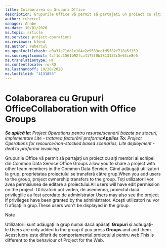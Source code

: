 ```yaml
---
title: Colaborarea cu Grupuri Office
description: Grupurile Office vă permit să partajați un proiect cu alți membri ai echipei din interiorul Common Data Service.
author: ruhercul
manager: Annbe
ms.date: 10/01/2020
ms.topic: article
ms.service: project-operations
ms.reviewer: kfend
ms.author: ruhercul
ms.openlocfilehash: e0a31e71dd1e184e2e9539ecfd5f82f718a5f159
ms.sourcegitcommit: 4cf1dc1561b92fca4175f0b3813133c5e63ce8e6
ms.translationtype: HT
ms.contentlocale: ro-RO
ms.lasthandoff: 10/28/2020
ms.locfileid: "4131853"
---
```

# <a name="collaboration-with-office-groups"></a><span data-ttu-id="3bcc9-103">Colaborarea cu Grupuri Office</span><span class="sxs-lookup"><span data-stu-id="3bcc9-103">Collaboration with Office Groups</span></span>

<span data-ttu-id="3bcc9-104">_**Se aplică la:** Project Operations pentru resurse/scenarii bazate pe stocuri, implementare Lite - tratarea facturării proforma_</span><span class="sxs-lookup"><span data-stu-id="3bcc9-104">_**Applies To:** Project Operations for resource/non-stocked based scenarios, Lite deployment - deal to proforma invoicing_</span></span>

<span data-ttu-id="3bcc9-105">Grupurile Office vă permit să partajați un proiect cu alți membri ai echipei din Common Data Service.</span><span class="sxs-lookup"><span data-stu-id="3bcc9-105">Office Groups allow you to share a project with other team members in the Common Data Service.</span></span> <span data-ttu-id="3bcc9-106">Când adăugați utilizatori la grup, proprietatea proiectului se transferă către grup.</span><span class="sxs-lookup"><span data-stu-id="3bcc9-106">When you add users to the group, project ownership transfers to the group.</span></span> <span data-ttu-id="3bcc9-107">Toți utilizatorii vor avea permisiunea de editare a proiectului.</span><span class="sxs-lookup"><span data-stu-id="3bcc9-107">All users will have edit permission on the project.</span></span> <span data-ttu-id="3bcc9-108">Utilizatorii pot vedea, de asemenea, proiectul dacă privilegiile au fost acordate de administrator.</span><span class="sxs-lookup"><span data-stu-id="3bcc9-108">Users may also see the project if privileges have been granted by the administrator.</span></span> <span data-ttu-id="3bcc9-109">Acești utilizatori nu vor fi afișați în grup.</span><span class="sxs-lookup"><span data-stu-id="3bcc9-109">These users won't be displayed in the group.</span></span>

> [!NOTE] 
> <span data-ttu-id="3bcc9-110">Utilizatorii sunt adăugați la grup numai dacă apăsați **Grupuri** și adăugați-le.</span><span class="sxs-lookup"><span data-stu-id="3bcc9-110">Users are only added to the group if you press **Groups** and add them.</span></span> <span data-ttu-id="3bcc9-111">Acest lucru este diferit de comportamentul proiectului pentru web.</span><span class="sxs-lookup"><span data-stu-id="3bcc9-111">This is different to the behaviour of Project for the Web.</span></span> 

